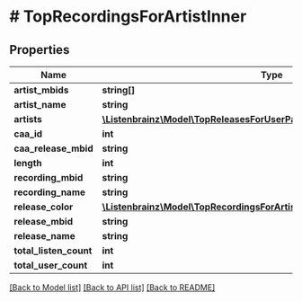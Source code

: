 # # TopRecordingsForArtistInner

## Properties

Name | Type | Description | Notes
------------ | ------------- | ------------- | -------------
**artist_mbids** | **string[]** |  | [optional]
**artist_name** | **string** |  | [optional]
**artists** | [**\Listenbrainz\Model\TopReleasesForUserPayloadReleasesInnerArtistsInner[]**](TopReleasesForUserPayloadReleasesInnerArtistsInner.md) |  | [optional]
**caa_id** | **int** |  | [optional]
**caa_release_mbid** | **string** |  | [optional]
**length** | **int** |  | [optional]
**recording_mbid** | **string** |  | [optional]
**recording_name** | **string** |  | [optional]
**release_color** | [**\Listenbrainz\Model\TopRecordingsForArtistInnerReleaseColor**](TopRecordingsForArtistInnerReleaseColor.md) |  | [optional]
**release_mbid** | **string** |  | [optional]
**release_name** | **string** |  | [optional]
**total_listen_count** | **int** |  | [optional]
**total_user_count** | **int** |  | [optional]

[[Back to Model list]](../../README.md#models) [[Back to API list]](../../README.md#endpoints) [[Back to README]](../../README.md)
